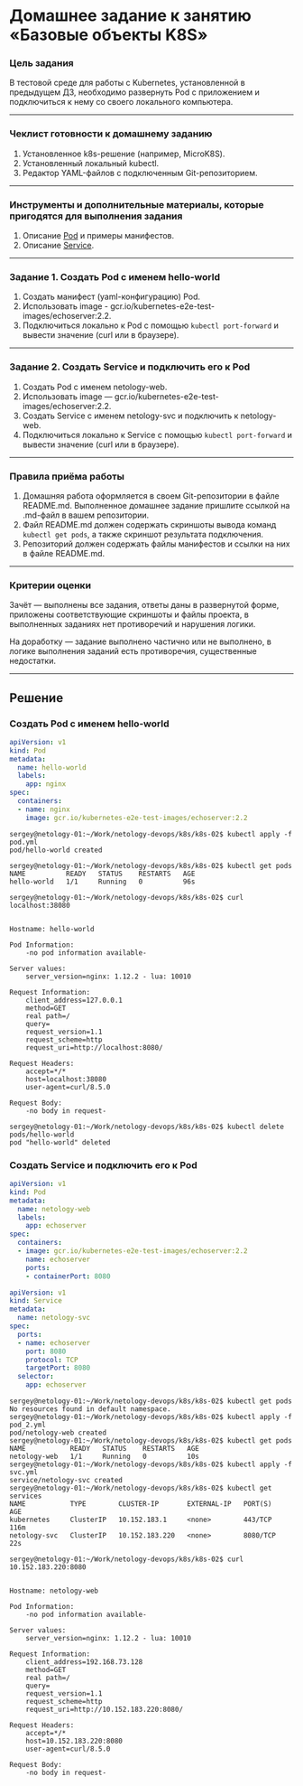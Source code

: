 # Домашнее задание к занятию «Базовые объекты K8S»

### Цель задания

В тестовой среде для работы с Kubernetes, установленной в предыдущем ДЗ, необходимо развернуть Pod с приложением и подключиться к нему со своего локального компьютера. 

------

### Чеклист готовности к домашнему заданию

1. Установленное k8s-решение (например, MicroK8S).
2. Установленный локальный kubectl.
3. Редактор YAML-файлов с подключенным Git-репозиторием.

------

### Инструменты и дополнительные материалы, которые пригодятся для выполнения задания

1. Описание [Pod](https://kubernetes.io/docs/concepts/workloads/pods/) и примеры манифестов.
2. Описание [Service](https://kubernetes.io/docs/concepts/services-networking/service/).

------

### Задание 1. Создать Pod с именем hello-world

1. Создать манифест (yaml-конфигурацию) Pod.
2. Использовать image - gcr.io/kubernetes-e2e-test-images/echoserver:2.2.
3. Подключиться локально к Pod с помощью `kubectl port-forward` и вывести значение (curl или в браузере).

------

### Задание 2. Создать Service и подключить его к Pod

1. Создать Pod с именем netology-web.
2. Использовать image — gcr.io/kubernetes-e2e-test-images/echoserver:2.2.
3. Создать Service с именем netology-svc и подключить к netology-web.
4. Подключиться локально к Service с помощью `kubectl port-forward` и вывести значение (curl или в браузере).

------

### Правила приёма работы

1. Домашняя работа оформляется в своем Git-репозитории в файле README.md. Выполненное домашнее задание пришлите ссылкой на .md-файл в вашем репозитории.
2. Файл README.md должен содержать скриншоты вывода команд `kubectl get pods`, а также скриншот результата подключения.
3. Репозиторий должен содержать файлы манифестов и ссылки на них в файле README.md.

------

### Критерии оценки
Зачёт — выполнены все задания, ответы даны в развернутой форме, приложены соответствующие скриншоты и файлы проекта, в выполненных заданиях нет противоречий и нарушения логики.

На доработку — задание выполнено частично или не выполнено, в логике выполнения заданий есть противоречия, существенные недостатки.


------

## Решение

### Создать Pod с именем hello-world

```yaml
apiVersion: v1
kind: Pod
metadata:
  name: hello-world
  labels: 
    app: nginx
spec:
  containers:
  - name: nginx
    image: gcr.io/kubernetes-e2e-test-images/echoserver:2.2
```

```
sergey@netology-01:~/Work/netology-devops/k8s/k8s-02$ kubectl apply -f pod.yml 
pod/hello-world created
```

```
sergey@netology-01:~/Work/netology-devops/k8s/k8s-02$ kubectl get pods
NAME          READY   STATUS    RESTARTS   AGE
hello-world   1/1     Running   0          96s
```

```
sergey@netology-01:~/Work/netology-devops/k8s/k8s-02$ curl localhost:38080


Hostname: hello-world

Pod Information:
	-no pod information available-

Server values:
	server_version=nginx: 1.12.2 - lua: 10010

Request Information:
	client_address=127.0.0.1
	method=GET
	real path=/
	query=
	request_version=1.1
	request_scheme=http
	request_uri=http://localhost:8080/

Request Headers:
	accept=*/*  
	host=localhost:38080  
	user-agent=curl/8.5.0  

Request Body:
	-no body in request-
```

```
sergey@netology-01:~/Work/netology-devops/k8s/k8s-02$ kubectl delete pods/hello-world
pod "hello-world" deleted
```

### Создать Service и подключить его к Pod

```yaml
apiVersion: v1
kind: Pod
metadata:
  name: netology-web
  labels:
    app: echoserver
spec:
  containers:
  - image: gcr.io/kubernetes-e2e-test-images/echoserver:2.2
    name: echoserver
    ports:
    - containerPort: 8080
```

```yaml
apiVersion: v1
kind: Service
metadata:
  name: netology-svc
spec:
  ports:
  - name: echoserver
    port: 8080
    protocol: TCP
    targetPort: 8080
  selector:
    app: echoserver
```


```
sergey@netology-01:~/Work/netology-devops/k8s/k8s-02$ kubectl get pods
No resources found in default namespace.
sergey@netology-01:~/Work/netology-devops/k8s/k8s-02$ kubectl apply -f pod_2.yml 
pod/netology-web created
sergey@netology-01:~/Work/netology-devops/k8s/k8s-02$ kubectl get pods
NAME           READY   STATUS    RESTARTS   AGE
netology-web   1/1     Running   0          10s
sergey@netology-01:~/Work/netology-devops/k8s/k8s-02$ kubectl apply -f svc.yml 
service/netology-svc created
sergey@netology-01:~/Work/netology-devops/k8s/k8s-02$ kubectl get services
NAME           TYPE        CLUSTER-IP       EXTERNAL-IP   PORT(S)    AGE
kubernetes     ClusterIP   10.152.183.1     <none>        443/TCP    116m
netology-svc   ClusterIP   10.152.183.220   <none>        8080/TCP   22s
```

```
sergey@netology-01:~/Work/netology-devops/k8s/k8s-02$ curl 10.152.183.220:8080


Hostname: netology-web

Pod Information:
	-no pod information available-

Server values:
	server_version=nginx: 1.12.2 - lua: 10010

Request Information:
	client_address=192.168.73.128
	method=GET
	real path=/
	query=
	request_version=1.1
	request_scheme=http
	request_uri=http://10.152.183.220:8080/

Request Headers:
	accept=*/*  
	host=10.152.183.220:8080  
	user-agent=curl/8.5.0  

Request Body:
	-no body in request-
```
